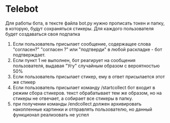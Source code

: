 # Telebot
Для работы бота, в тексте файла bot.py нужно прописать токен и папку, в которую, будут сохраняться стикеры. Для каждого пользователя будет создаваться своя подпапка
1. Если пользователь присылает сообщение, содержащее слова "согласен?" "согласен ?" или "подтверди" в любой раскладке - бот подтверждает.
2. Если пункт 1 не выполнен, бот реагирует на сообщения пользователя, выдавая "Угу" случайным образом с вероятностью 50%
3. Если пользователь присылает стикер, ему в ответ присылается этот же стикер
4. Если пользователь присылает команду /startcollect бот входит в режим сбора стикеров. текст обрабатывает тем же образом, но на стикеры не отвечает, а собирает все стикеры в папку.
5. при получении команды /endcollect должен архивировать накопленные картинки и отправлять пользователю, но данный функционал реализовать не успел
